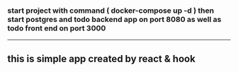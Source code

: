 ### start project with command ( docker-compose up -d ) then start postgres and todo backend app on port 8080 as well as todo front end  on port 3000 
-----------------------------------------------------------------------
## this is simple app created by react & hook
